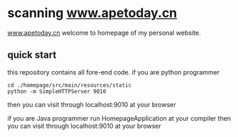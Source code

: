 # scanning www.apetoday.cn 
www.apetoday.cn welcome to homepage of my personal website.

## quick start
this repository contains all fore-end code.
if you are python programmer

```
cd ./homepage/src/main/resources/static
python -m SimpleHTTPServer 9010
```
then you can visit through localhost:9010 at your browser

if you are Java programmer
run HomepageApplication at your compiler
then you can visit through localhost:9010 at your browser

